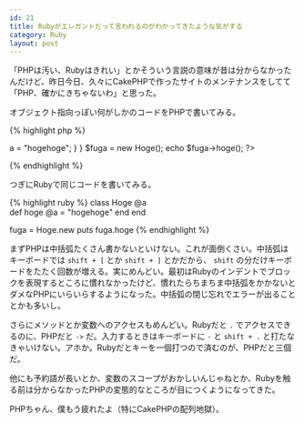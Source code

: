 ```yaml
---
id: 21
title: Rubyがエレガントだって言われるのがわかってきたような気がする
category: Ruby
layout: post
---
```


「PHPは汚い、Rubyはきれい」とかそういう言説の意味が昔は分からなかったんだけど、昨日今日、久々にCakePHPで作ったサイトのメンテナンスをしてて「PHP、確かにきちゃないわ」と思った。

オブジェクト指向っぽい何がしかのコードをPHPで書いてみる。

{% highlight php %}
<?php
class Hoge {
  var $a; 
  function hoge() {
    return $this->a = "hogehoge";
  }
}

$fuga = new Hoge();
echo $fuga->hoge();
?>
{% endhighlight %}

つぎにRubyで同じコードを書いてみる。

{% highlight ruby %}
class Hoge
  @a  
  def hoge
    @a = "hogehoge"
  end
end

fuga = Hoge.new
puts fuga.hoge
{% endhighlight %}

まずPHPは中括弧たくさん書かないといけない。これが面倒くさい。中括弧はキーボードでは `shift + [` とか `shift + ]` とかだから、 `shift` の分だけキーボードをたたく回数が増える。実にめんどい。最初はRubyのインデントでブロックを表現するところに慣れなかったけど、慣れたらちまちま中括弧をかかないとダメなPHPにいらいらするようになった。中括弧の閉じ忘れでエラーが出ることとかも多いし。

さらにメソッドとか変数へのアクセスもめんどい。Rubyだと `.` でアクセスできるのに、PHPだと `->` だ。入力するときはキーボードに `-` と `shift + .` と打たなきゃいけない。アホか。Rubyだとキーを一個打つので済むのが、PHPだと三個だ。

他にも予約語が長いとか、変数のスコープがおかしいんじゃねとか、Rubyを触る前は分からなかったPHPの変態的なところが目につくようになってきた。

PHPちゃん、僕もう疲れたよ（特にCakePHPの配列地獄）。
